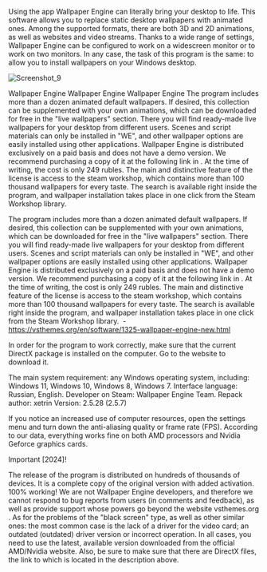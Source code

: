 Using the app Wallpaper Engine can literally bring your desktop to life. This software allows you to replace static desktop wallpapers with animated ones. Among the supported formats, there are both 3D and 2D animations, as well as websites and video streams. Thanks to a wide range of settings, Wallpaper Engine can be configured to work on a widescreen monitor or to work on two monitors. In any case, the task of this program is the same: to allow you to install wallpapers on your Windows desktop.

![Screenshot_9](https://github.com/user-attachments/assets/6a85e600-dab7-47f2-93db-bd693859e15d)

Wallpaper Engine
Wallpaper Engine
Wallpaper Engine
The program includes more than a dozen animated default wallpapers. If desired, this collection can be supplemented with your own animations, which can be downloaded for free in the "live wallpapers" section. There you will find ready-made live wallpapers for your desktop from different users. Scenes and script materials can only be installed in "WE", and other wallpaper options are easily installed using other applications.
Wallpaper Engine is distributed exclusively on a paid basis and does not have a demo version. We recommend purchasing a copy of it at the following link in . At the time of writing, the cost is only 249 rubles. The main and distinctive feature of the license is access to the steam workshop, which contains more than 100 thousand wallpapers for every taste. The search is available right inside the program, and wallpaper installation takes place in one click from the Steam Workshop library. 

The program includes more than a dozen animated default wallpapers. If desired, this collection can be supplemented with your own animations, which can be downloaded for free in the "live wallpapers" section. There you will find ready-made live wallpapers for your desktop from different users. Scenes and script materials can only be installed in "WE", and other wallpaper options are easily installed using other applications.
Wallpaper Engine is distributed exclusively on a paid basis and does not have a demo version. We recommend purchasing a copy of it at the following link in . At the time of writing, the cost is only 249 rubles. The main and distinctive feature of the license is access to the steam workshop, which contains more than 100 thousand wallpapers for every taste. The search is available right inside the program, and wallpaper installation takes place in one click from the Steam Workshop library.  - https://vsthemes.org/en/software/1325-wallpaper-engine-new.html

In order for the program to work correctly, make sure that the current DirectX package is installed on the computer. Go to the website to download it.

The main system requirement: any Windows operating system, including: Windows 11, Windows 10, Windows 8, Windows 7.
Interface language: Russian, English.
Developer on Steam: Wallpaper Engine Team.
Repack author: xetrin
Version: 2.5.28 (2.5.7)

If you notice an increased use of computer resources, open the settings menu and turn down the anti-aliasing quality or frame rate (FPS). According to our data, everything works fine on both AMD processors and Nvidia Geforce graphics cards.


Important [2024]!

The release of the program is distributed on hundreds of thousands of devices. It is a complete copy of the original version with added activation. 100% working! We are not Wallpaper Engine developers, and therefore we cannot respond to bug reports from users (in comments and feedback), as well as provide support whose powers go beyond the website vsthemes.org . As for the problems of the "black screen" type, as well as other similar ones: the most common case is the lack of a driver for the video card; an outdated (outdated) driver version or incorrect operation. In all cases, you need to use the latest, available version downloaded from the official AMD/Nvidia website. Also, be sure to make sure that there are DirectX files, the link to which is located in the description above.

